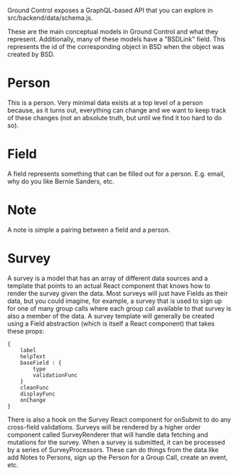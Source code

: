 Ground Control exposes a GraphQL-based API that you can explore in src/backend/data/schema.js.

These are the main conceptual models in Ground Control and what they represent.  Additionally, many of these models have a "BSDLink" field.  This represents the id of the corresponding object in BSD when the object was created by BSD.

# Person

This is a person.  Very minimal data exists at a top level of a person because, as it turns out, everything can change and we want to keep track of these changes (not an absolute truth, but until we find it too hard to do so).

# Field

A field represents something that can be filled out for a person.  E.g. email, why do you like Bernie Sanders, etc.

# Note

A note is simple a pairing between a field and a person.

# Survey

A survey is a model that has an array of different data sources and a template that points to an actual React component that knows how to render the survey given the data.  Most surveys will just have Fields as their data, but you could imagine, for example, a survey that is used to sign up for one of many group calls where each group call available to that survey is also a member of the data.  A survey template will generally be created using a Field abstraction (which is itself a React component) that takes these props:

    {
        label
        helpText
        baseField : {
            type
            validationFunc
        }
        cleanFunc
        displayFunc
        onChange
    }

There is also a hook on the Survey React component for onSubmit to do any cross-field validations.  Surveys will be rendered by a higher order component called SurveyRenderer that will handle data fetching and mutations for the survey. When a survey is submitted, it can be processed by a series of SurveyProcessors.  These can do things from the data like add Notes to Persons, sign up the Person for a Group Call, create an event, etc.